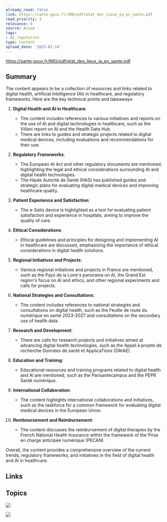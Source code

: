 ```yaml
---
already_read: false
link: https://sante.gouv.fr/IMG/pdf/etat_des_lieux_ia_en_sante.pdf
read_priority: 3
relevance: 0
source: Assad
tags:
- AI_regulation
type: Content
upload_date: '2025-02-14'
---
```


https://sante.gouv.fr/IMG/pdf/etat_des_lieux_ia_en_sante.pdf
## Summary

The content appears to be a collection of resources and links related to digital health, artificial intelligence (AI) in healthcare, and regulatory frameworks. Here are the key technical points and takeaways:

1. **Digital Health and AI in Healthcare**:
   - The content includes references to various initiatives and reports on the use of AI and digital technologies in healthcare, such as the Villani report on AI and the Health Data Hub.
   - There are links to guides and strategic projects related to digital medical devices, including evaluations and recommendations for their use.

2. **Regulatory Frameworks**:
   - The European AI Act and other regulatory documents are mentioned, highlighting the legal and ethical considerations surrounding AI and digital health technologies.
   - The Haute Autorité de Santé (HAS) has published guides and strategic plans for evaluating digital medical devices and improving healthcare quality.

3. **Patient Experience and Satisfaction**:
   - The e-Satis device is highlighted as a tool for evaluating patient satisfaction and experience in hospitals, aiming to improve the quality of care.

4. **Ethical Considerations**:
   - Ethical guidelines and principles for designing and implementing AI in healthcare are discussed, emphasizing the importance of ethical considerations in digital health solutions.

5. **Regional Initiatives and Projects**:
   - Various regional initiatives and projects in France are mentioned, such as the Pays de la Loire's panorama on AI, the Grand Est region's focus on AI and ethics, and other regional experiments and calls for projects.

6. **National Strategies and Consultations**:
   - The content includes references to national strategies and consultations on digital health, such as the Feuille de route du numérique en santé 2023-2027 and consultations on the secondary use of health data.

7. **Research and Development**:
   - There are calls for research projects and initiatives aimed at advancing digital health technologies, such as the Appel à projets de recherche Données de santé et ApplicaTions (DAtAE).

8. **Education and Training**:
   - Educational resources and training programs related to digital health and AI are mentioned, such as the Parisantecampus and the PEPR Santé numérique.

9. **International Collaboration**:
   - The content highlights international collaborations and initiatives, such as the taskforce for a common framework for evaluating digital medical devices in the European Union.

10. **Remboursement and Reimbursement**:
    - The content discusses the reimbursement of digital therapies by the French National Health Insurance within the framework of the Prise en charge anticipée numérique (PECAN).

Overall, the content provides a comprehensive overview of the current trends, regulatory frameworks, and initiatives in the field of digital health and AI in healthcare.
## Links


## Topics

![](topics/Concept/Ethic%20by%20Design)

![](topics/Concept/Dispositif%20M%C3%A9dical%20Num%C3%A9rique)